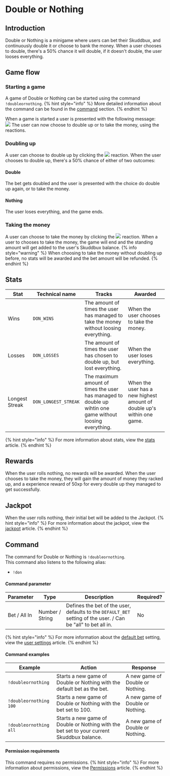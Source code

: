 # Double or Nothing
## Introduction
Double or Nothing is a minigame where users can bet their Skuddbux, and continuously double it or choose to bank the money. When a user chooses to double, there's a 50% chance it will double, if it doesn't double, the user looses everything.

## Game flow
### Starting a game
A game of Double or Nothing can be started using the command `!doubleornothing`.
{% hint style="info" %}
More detailed information about the command can be found in the [command](#command) section.
{% endhint %}

When a game is started a user is presented with the following message:  
![](https://i.imgur.com/7nU06AJ.png)
The user can now choose to double up or to take the money, using the reactions.

### Doubling up
A user can choose to double up by clicking the ![](https://i.imgur.com/oE4pdbJ.png) reaction.
When the user chooses to double up, there's a 50% chance of either of two outcomes:

#### Double
The bet gets doubled and the user is presented with the choice do double up again, or to take the money.

#### Nothing
The user loses everything, and the game ends.

### Taking the money
A user can choose to take the money by clicking the ![](https://i.imgur.com/LqZbyj6.png) reaction.
When a user to chooses to take the money, the game will end and the standing amount will get added to the user's Skuddbux balance.
{% info style="warning" %}
When choosing to take the money without doubling up before, no stats will be awarded and the bet amount will be refunded.
{% endhint %}

## Stats
| Stat           | Technical name       | Tracks                                                                                                    | Awarded                                                                |
|----------------|----------------------|-----------------------------------------------------------------------------------------------------------|------------------------------------------------------------------------|
| Wins           | `DON_WINS`           | The amount of times the user has managed to take the money without loosing everything.                    | When the user chooses to take the money.                               |
| Losses         | `DON_LOSSES`         | The amount of times the user has chosen to double up, but lost everything.                                | When the user loses everything.                                        |
| Longest Streak | `DON_LONGEST_STREAK` | The maximum amount of times the user has managed to double up wihtin one game without loosing everything. | When the user has a new highest amount of double up's within one game. |
{% hint style="info" %}
For more information about stats, view the [stats](/Features/stats.md) article.
{% endhint %}

## Rewards
When the user rolls nothing, no rewards will be awarded.
When the user chooses to take the money, they will gain the amount of money they racked up, and a experience reward of 50xp for every double up they managed to get successfully.

## Jackpot
When the user rolls nothing, their initial bet will be added to the Jackpot.
{% hint style="info" %}
For more information about the jackpot, view the [jackpot](/Systems/jackpot.md) article.
{% endhint %}

## Command
The command for Double or Nothing is `!doubleornothing`.  
This command also listens to the following alias:
- `!don`

#### Command parameter
| Parameter    | Type            | Description                                                                                                   | Required? |
|--------------|-----------------|---------------------------------------------------------------------------------------------------------------|-----------|
| Bet / All In | Number / String | Defines the bet of the user, defaults to the `DEFAULT_BET` setting of the user. / Can be "all" to bet all in. | No        |
{% hint style="info" %}
For more information about the [default bet](/Features/user-settings.md#default-bet) setting, view the [user settings](/Features/user-settings.md) article.
{% endhint %}

#### Command examples
| Example                | Action                                                                                    | Response                         |
|------------------------|-------------------------------------------------------------------------------------------|----------------------------------|
| `!doubleornothing`     | Starts a new game of Double or Nothing with the default bet as the bet.                   | A new game of Double or Nothing. |
| `!doubleornothing 100` | Starts a new game of Double or Nothing with the bet set to 100.                           | A new game of Double or Nothing. |
| `!doubleornothing all` | Starts a new game of Double or Nothing with the bet set to your current Skuddbux balance. | A new game of Double or Nothing. |

#### Permission requirements
This command requires no permissions.
{% hint style="info" %}
For more information about permissions, view the [Permissions](/Systems/permissions.md) article.
{% endhint %}